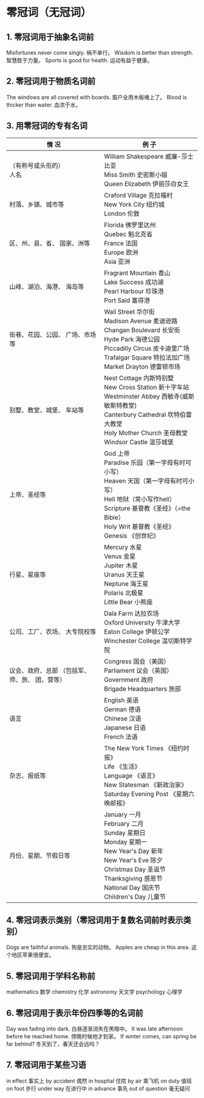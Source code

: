 # 零冠词（无冠词）

## 1. 零冠词用于抽象名词前

Misfortunes never come singly. 祸不单行。
Wisdom is better than strength. 智慧胜于力量。
Sports is good for health. 运动有益于健康。



## 2. 零冠词用于物质名词前

The windows are all covered with boards. 窗户全用木板堵上了。
Blood is thicker than water. 血浓于水。



## 3. 用零冠词的专有名词

| 情    况                                       | 例    子                                                     |
| ---------------------------------------------- | ------------------------------------------------------------ |
| （有称号或头衔的） <br />人名                  | William Shakespeare 威廉-莎士比亚 <br />Miss Smith 史密斯小姐 <br />Queen Elizabeth 伊丽莎白女王 |
| 村落、乡镇、城市等                             | Craford Village 克拉福村 <br />New York City 纽约城 <br />London 伦敦 |
| 区、州、县、省、 国家、洲等                    | Florida 佛罗里达州 <br />Quebec 魁北克省 <br />France 法国 <br />Europe 欧洲 <br />Asia 亚洲 |
| 山峰、湖泊、海港、 海岛等                      | Fragrant Mountain 香山 <br />Lake Success 成功湖 <br />Pearl Harbour 珍珠港 <br />Port Said  塞得港 |
| 街巷、花园、公园、 广场、市场等                | Wall Street 华尔街 <br />Madison Avenue 麦迪逊路 <br />Changan Boulevard 长安街 <br />Hyde Park  海德公园 <br />Piccadilly Circus 皮卡迪里广场 <br />Trafalgar Square 特拉法加广场 <br />Market Drayton  德雷顿市场 |
| 别墅、教堂、城堡、 车站等                      | Nest Cottage 内斯特别墅 <br />New Cross Station 新十字车站 <br />Westminster Abbey  西敏寺(威斯敏斯特教堂) <br />Canterbury Cathedral 坎特伯雷大教堂 <br />Holy Mother Church  圣母教堂 <br />Windsor Castle 温莎城堡 |
| 上帝、圣经等                                   | God 上帝 <br />Paradise 乐园（第一字母有时可小写） <br />Heaven 天国（第一字母有时可小写） <br />Hell  地狱（常小写作hell） <br />Scripture 基督教《圣经》（=the Bible） <br />Holy Writ 基督教《圣经》 <br />Genesis  《创世纪》 |
| 行星、星座等                                   | Mercury 水星 <br />Venus 金星 <br />Jupiter 木星 <br />Uranus 天王星 <br />Neptune 海王星 <br />Polaris  北极星 <br />Little Bear 小熊座 |
| 公司、工厂、农场、 大专院校等                  | Dala Farm 达拉农场 <br />Oxford University 牛津大学 <br />Eaton College 伊顿公学 <br />Winchester  College 温切斯特学院 |
| 议会、政府、总部 （包括军、师、旅、 团、营等） | Congress 国会（美国） <br />Parliament 议会（英国） <br />Government 政府 <br />Brigade  Headquarters 旅部 |
| 语言                                           | English 英语 <br />German 德语 <br />Chinese 汉语 <br />Japanese 日语 <br />French 法语 |
| 杂志、报纸等                                   | The New York Times 《纽约时报》 <br />Life 《生活》 <br />Language 《语言》 <br />New Statesman  《新政治家》 <br />Saturday Evening Post 《星期六晚邮报》 |
| 月份、星期、节假日等                           | January 一月 <br />February 二月 <br />Sunday 星期日 <br />Monday 星期一 <br />New Year's Day  新年 <br />New Year's Eve 除夕 <br />Christmas Day 圣诞节 <br />Thanksgiving 感恩节 <br />National Day  国庆节 <br />Children's Day 儿童节 |



## 4. 零冠词表示类别（零冠词用于复数名词前时表示类别）

Dogs are faithful animals. 狗是忠实的动物。
Apples are cheap in this area. 这个地区苹果很便宜。



## 5. 零冠词用于学科名称前

mathematics 数学       chemistry 化学 
astronomy 天文学       psychology 心理学 



## 6. 零冠词用于表示年份四季等的名词前

Day was fading into dark.  白昼逐渐消失在黑暗中。
It was late afternoon before he reached home.  傍晚时候他才到家。
If winter comes, can spring be far behind?  冬天到了，春天还会远吗？



## 7. 零冠词用于某些习语

in effect 事实上             by accident 偶然     in hospital 住院 
by air 乘飞机                  on duty 值班           on foot 步行 
under way 在进行中     in advance 事先      out of question 毫无疑问 

